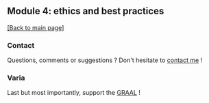 ## Module 4: ethics and best practices

[[Back to main page]](../index.md)




### Contact

Questions, comments or suggestions ? Don't hesitate to [contact me](mailto:zufferey.marie@bluewin.ch) !



### Varia

Last but most importantly, support the [GRAAL](http://graal-defenseanimale.org) !

